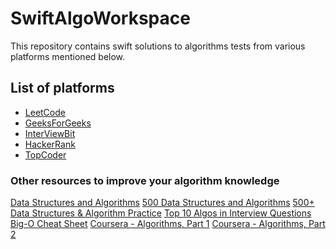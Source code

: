 # SwiftAlgoWorkspace
This repository contains swift solutions to algorithms tests from various platforms mentioned below.

## List of platforms
- [LeetCode](/LeetCode)
- [GeeksForGeeks](/GeeksForGeeks)
- [InterViewBit](/InterviewBit)
- [HackerRank](/HackerRank)
- [TopCoder](/TopCoder)


### Other resources to improve your algorithm knowledge
[Data Structures and Algorithms]()
[500 Data Structures and Algorithms]()
[500+ Data Structures & Algorithm Practice]()
[Top 10 Algos in Interview Questions]()
[Big-O Cheat Sheet]()
[Coursera - Algorithms, Part 1]()
[Coursera - Algorithms, Part 2]()

